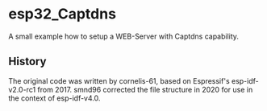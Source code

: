 # esp32_Captdns
A small example how to setup a WEB-Server with Captdns capability.

## History
The original code was written by cornelis-61, based on Espressif's esp-idf-v2.0-rc1 from 2017. 
smnd96 corrected the file structure in 2020 for use in the context of esp-idf-v4.0.
